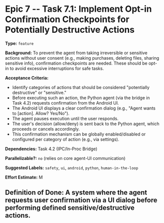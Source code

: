 # Epic 7 -- Task 7.1: Implement Opt-in Confirmation Checkpoints for Potentially Destructive Actions

**Type:** `feature`

**Background:** To prevent the agent from taking irreversible or sensitive actions without user consent (e.g., making purchases, deleting files, sharing sensitive info), confirmation checkpoints are needed. These should be opt-in to avoid excessive interruptions for safe tasks.

**Acceptance Criteria:**
*   Identify categories of actions that should be considered "potentially destructive" or "sensitive."
*   Before executing such an action, the Python agent (via the bridge in Task 4.2) requests confirmation from the Android UI.
*   The Android UI displays a clear confirmation dialog (e.g., "Agent wants to [action]. Allow? Yes/No").
*   The agent pauses execution until the user responds.
*   The user's decision (allow/deny) is sent back to the Python agent, which proceeds or cancels accordingly.
*   This confirmation mechanism can be globally enabled/disabled or configured per category of action (e.g., via settings).

**Dependencies:** Task 4.2 (IPC/In-Proc Bridge)

**Parallelizable?:** `no` (relies on core agent-UI communication)

**Suggested Labels:** `safety`, `ui`, `android`, `python`, `human-in-the-loop`

**Effort Estimate:** M

**Definition of Done:** A system where the agent requests user confirmation via a UI dialog before performing defined sensitive/destructive actions.
---

